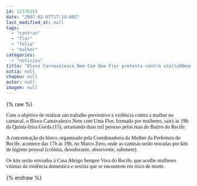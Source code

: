 ```yaml
---
id: 12376215
date: "2007-02-07T17:14:00Z"
last_modified_at: null
tags:
  - "contran"
  - "flor"
  - "folia"
  - "mulher"
categories:
  - "noticias"
title: "Bloco Carnavalesco Nem Com Uma Flor protesta contra viol\u00eancia contra a mulher na folia"
sutia: null
chapeu: null
autor: null
imagem: null
---
```

{% raw %}
<p><P><FONT face=Verdana>Com o objetivo de realizar um trabalho preventivo à violência contra a mulher no carnaval, o Bloco Carnavalesco Nem com Uma Flor, formado por mulheres, sairá às 19h da Quinta-feira Gorda (15), arrastando duas mil pessoas pelas ruas do Bairro do Recife. </FONT></P></p>
<p><P><FONT face=Verdana>A concentração do bloco, organizado pela Coordenadoria da Mulher da Prefeitura do Recife, acontece das 17h às 19h, no Marco Zero, onde as camisas serão trocadas por kits de higiene pessoal (colônia, desodorante, absorvente, sabonete).</FONT></P></p>
<p><P><FONT face=Verdana>Os kits serão enviados à Casa Abrigo Sempre Viva do Recife, que acolhe mulheres vítimas da violência doméstica e sexista que se encontrem em risco de morte.</FONT></P> </p>
{% endraw %}